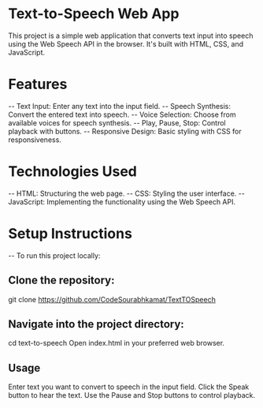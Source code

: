 
# Text-to-Speech Web App
This project is a simple web application that converts text input into speech using the Web Speech API in the browser. It's built with HTML, CSS, and JavaScript.

# Features
-- Text Input: Enter any text into the input field.
-- Speech Synthesis: Convert the entered text into speech.
-- Voice Selection: Choose from available voices for speech synthesis.
-- Play, Pause, Stop: Control playback with buttons.
-- Responsive Design: Basic styling with CSS for responsiveness.
# Technologies Used
-- HTML: Structuring the web page.
-- CSS: Styling the user interface.
-- JavaScript: Implementing the functionality using the Web Speech API.
# Setup Instructions
-- To run this project locally:

## Clone the repository:


git clone <https://github.com/CodeSourabhkamat/TextTOSpeech>

## Navigate into the project directory:

cd text-to-speech
Open index.html in your preferred web browser.

## Usage
Enter text you want to convert to speech in the input field.
Click the Speak button to hear the text.
Use the Pause and Stop buttons to control playback.

